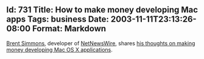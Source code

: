 Id: 731
Title: How to make money developing Mac apps
Tags: business
Date: 2003-11-11T23:13:26-08:00
Format: Markdown
--------------
[Brent Simmons](http://inessential.com/), developer of
[NetNewsWire](http://ranchero.com/netnewswire/), shares [his thoughts on
making money developing Mac OS X
applications](http://inessential.com/2003/11/06/can_you_make_money).
